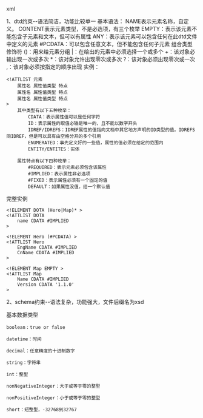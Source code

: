 xml



1、dtd约束--语法简洁，功能比较单一
基本语法：
	<!ELEMENT NAME CONTENT>
		NAME表示元素名称，自定义。
		CONTENT表示元素类型，不是必选项，有三个枚举
			EMPTY：表示该元素不能包含子元素和文本，但可以有属性
			ANY：表示该元素可以包含任何在此dtd文件中定义的元素
			#PCDATA：可以包含任意文本，但不能包含任何子元素
		组合类型修饰符
			()：用来给元素分组
			|：在给出的元素中必须选择一个或多个
			+：该对象必输出现一次或多次
			*：该对象允许出现零次或多次
			?：该对象必须出现零次或一次
			,：该对象必须按指定的顺序出现
		实例：<!ELEMENT Class ANY>   <!ELEMENT Class (Student|Teacher)*>  <!ELEMENT Class (Student*,Teacher+)>

	<!ATTLIST 元素 
		属性名 属性值类型 特点 
		属性名 属性值类型 特点
		属性名 属性值类型 特点
	>
		其中类型有以下五种枚举：
			CDATA：表示属性值可以是任何字符
			ID：表示属性的取值必输是唯一的，且不能以数字开头
			IDREF/IDREFS：IDREF属性的值指向文档中其它地方声明的ID类型的值。IDREFS同IDREF，但是可以具有由空格分开的多个引用
			ENUMERATED：事先定义好的一些值，属性的值必须在给定的范围内
			ENTITY/ENTITES：实体

		属性特点有以下四种枚举：
			#REQUIRED：表示元素必须包含该属性
			#IMPLIED：表示属性非必选项
			#FIXED：表示属性必须有一个固定的值
			DEFAULT：如果属性没值，给一个默认值

完整实例
	<?xml version="1.0" encoding="utf-8"?>

	<!ELEMENT DOTA (Hero|Map)* >
	<!ATTLIST DOTA
		name CDATA #IMPLIED
	>

	<!ELEMENT Hero (#PCDATA) >
	<!ATTLIST Hero
		EngName CDATA #IMPLIED
		CnName CDATA #IMPLIED
	>

	<!ELEMENT Map EMPTY >
	<!ATTLIST Map
		Name CDATA #IMPLIED
		Version CDATA '1.1.0'
	>


2、schema约束--语法复杂，功能强大，文件后缀名为xsd

基本数据类型

	boolean：true or false 
		
	datetime：时间

	decimal：任意精度的十进制数字

	string：字符串

	int：整型

	nonNegativeInteger：大于或等于零的整型

	nonPositiveInteger：小于或等于零的整型

	short：短整型，-32768到32767


	
